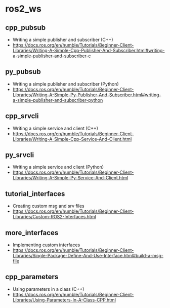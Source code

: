 # ros2_ws

## cpp_pubsub
* Writing a simple publisher and subscriber (C++)
* https://docs.ros.org/en/humble/Tutorials/Beginner-Client-Libraries/Writing-A-Simple-Cpp-Publisher-And-Subscriber.html#writing-a-simple-publisher-and-subscriber-c

## py_pubsub
* Writing a simple publisher and subscriber (Python)
* https://docs.ros.org/en/humble/Tutorials/Beginner-Client-Libraries/Writing-A-Simple-Py-Publisher-And-Subscriber.html#writing-a-simple-publisher-and-subscriber-python

## cpp_srvcli
* Writing a simple service and client (C++)
* https://docs.ros.org/en/humble/Tutorials/Beginner-Client-Libraries/Writing-A-Simple-Cpp-Service-And-Client.html

## py_srvcli
* Writing a simple service and client (Python)
* https://docs.ros.org/en/humble/Tutorials/Beginner-Client-Libraries/Writing-A-Simple-Py-Service-And-Client.html

## tutorial_interfaces
* Creating custom msg and srv files
* https://docs.ros.org/en/humble/Tutorials/Beginner-Client-Libraries/Custom-ROS2-Interfaces.html

## more_interfaces
* Implementing custom interfaces
* https://docs.ros.org/en/humble/Tutorials/Beginner-Client-Libraries/Single-Package-Define-And-Use-Interface.html#build-a-msg-file

## cpp_parameters
* Using parameters in a class (C++)
* https://docs.ros.org/en/humble/Tutorials/Beginner-Client-Libraries/Using-Parameters-In-A-Class-CPP.html